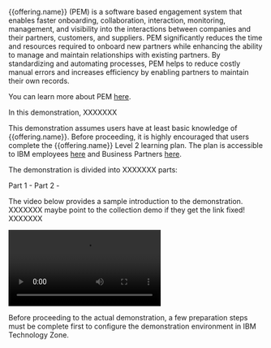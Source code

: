 {{offering.name}} (PEM) is a software based engagement system that enables faster onboarding, collaboration, interaction, monitoring, management, and visibility into the interactions between companies and their partners, customers, and suppliers. PEM significantly reduces the time and resources required to onboard new partners while enhancing the ability to manage
and maintain relationships with existing partners. By standardizing and automating processes, PEM helps to reduce costly manual errors and increases efficiency by enabling partners to maintain their own records.

You can learn more about PEM <a href="https://www.ibm.com/products/partner-engagement-manager" target="_blank">here</a>.

In this demonstration, XXXXXXX

This demonstration assumes users have at least basic knowledge of {{offering.name}}. Before proceeding, it is highly encouraged that users complete the {{offering.name}} Level 2 learning plan. The plan is accessible to IBM employees <a href="https://yourlearning.ibm.com/activity/PLAN-C22C127B3AEC" target="_blank">here</a> and Business Partners <a href="https://learn.ibm.com/course/view.php?id=11891" target="_blank">here</a>.

The demonstration is divided into XXXXXXX parts:

Part 1 -
Part 2 -

The video below provides a sample introduction to the demonstration. XXXXXXX maybe point to the collection demo if they get the link fixed! XXXXXXX

![type:video](./_videos/XXXXXXX.mp4)


Before proceeding to the actual demonstration, a few preparation steps must be complete first to configure the demonstration environment in IBM Technology Zone.
